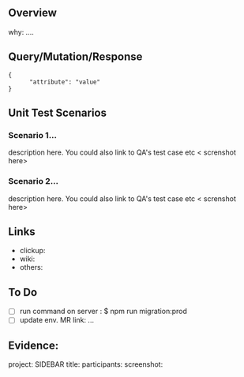 ## Overview
why: ....

## Query/Mutation/Response

```
{
      "attribute": "value"
}
```

## Unit Test Scenarios
### Scenario 1...
description here. You could also link to QA's test case etc
< screnshot here>

### Scenario 2...
description here. You could also link to QA's test case etc
< screnshot here>

## Links
- clickup:
- wiki:
- others:

## To Do
- [ ] run command on server : $ npm run migration:prod
- [ ] update env. MR link: ...

## Evidence:
project: SIDEBAR
title:
participants: 
screenshot: 
